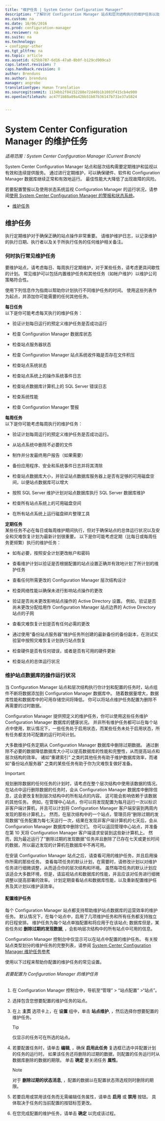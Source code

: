 ```yaml
---
title: "维护任务 | System Center Configuration Manager"
description: "了解针对 Configuration Manager 站点和层次结构执行的维护任务以及何时执行它们。"
ms.custom: na
ms.date: 10/06/2016
ms.prod: configuration-manager
ms.reviewer: na
ms.suite: na
ms.technology:
- configmgr-other
ms.tgt_pltfrm: na
ms.topic: article
ms.assetid: 625bb787-6d16-47a0-8b0f-b129cd909ca3
caps.latest.revision: 7
caps.handback.revision: 0
author: Brenduns
ms.author: brenduns
manager: angrobe
translationtype: Human Translation
ms.sourcegitcommit: 1134bb2f04152288e72d40b1b1083f415cb4e900
ms.openlocfilehash: ac47f1b88a89a42bb51b87b36147b731e37a5824


---
```

# <a name="maintenance-tasks-for-system-center-configuration-manager"></a>System Center Configuration Manager 的维护任务

*适用范围：System Center Configuration Manager (Current Branch)*

System Center Configuration Manager 站点和层次结构需要定期维护和监视以有效和连续提供服务。 通过进行定期维护，可以确保硬件、软件和 Configuration Manager 数据库继续正常和有效地运行。 最佳性能大大降低了出现故障的风险。  

 若要配置警报以及使用状态系统监视 Configuration Manager 的运行状况，请参阅[使用 System Center Configuration Manager 的警报和状态系统](../../../core/servers/manage/use-alerts-and-the-status-system.md)。  

-   [维护任务](#bkmk_MTs)  

##  <a name="a-namebkmkmtsa-maintenance-tasks"></a><a name="bkmk_MTs"></a> 维护任务  
 执行定期维护对于确保正确的站点操作非常重要。 请维护维护日志，以记录维护的执行日期、执行者以及关于所执行任务的任何维护相关备注。  

### <a name="when-to-perform-common-maintenance-tasks"></a>何时执行常见维护任务  
 要维护站点，请考虑每日、每周执行定期维护，对于某些任务，请考虑更具间歇性的计划。 常见维护可以包括内置维护任务和其他任务（如帐户维护）以维护公司策略符合性。  

 使用下列信息作为指南以帮助你计划执行不同维护任务的时间。 使用这些列表作为起点，并添加你可能需要的任何其他任务。  

**每日任务**   
以下是你可能考虑每天执行的维护任务：  

-   验证计划每日运行的预定义维护任务是否成功运行  

-   检查 Configuration Manager 数据库状态  

-   检查站点服务器状态  

-   检查 Configuration Manager 站点系统收件箱是否存在文件积压  

-   检查站点系统状态  

-   检查站点系统上的操作系统事件日志  

-   检查站点数据库计算机上的 SQL Server 错误日志  

-   检查系统性能  

-   检查 Configuration Manager 警报  

**每周任务**   
以下是你可能考虑每周执行的维护任务：  

-   验证计划每周运行的预定义维护任务是否成功运行。  

-   从站点系统中删除不必要的文件  

-   制作并分发最终用户报告（如果需要）  

-   备份应用程序、安全和系统事件日志并将其清除  

-   检查站点数据库大小，并验证站点数据库服务器上是否有足够的可用磁盘空间，以便站点数据库可以增大  

-   按照 SQL Server 维护计划对站点数据库执行 SQL Server 数据库维护  

-   检查所有站点系统上的可用磁盘空间  

-   在所有站点系统上运行磁盘碎片整理工具  

**定期任务**   
某些任务不必在每日或每周维护期间执行，但对于确保站点的总体运行状况以及安全和灾难恢复计划为最新计划很重要。 以下是你可能考虑定期（比每日或每周任务更频繁）执行的维护任务：  

-   如有必要，按照安全计划更改帐户和密码  

-   查看维护计划以验证是否根据配置的站点设置正确并有效地计划了所计划的维护任务  

-   查看任何所需更改的 Configuration Manager 层次结构设计  

-   检查网络性能以确保未进行影响站点操作的更改  

-   验证是否尚未更改影响站点操作的 Active Directory 设置。 例如，验证是否尚未更改分配给用作 Configuration Manager 站点边界的 Active Directory 站点的子网  

-   查看灾难恢复计划是否有任何必需的更改  

-   通过使用“备份站点服务器”维护任务所创建的最新备份的备份副本，在测试实验室中按照灾难恢复计划执行站点恢复  

-   检查硬件是否有任何错误，或者是否有可用的硬件更新  

-   检查站点的总体运行状况  

###  <a name="a-namebkmkusemtsa-maintain-the-operational-health-of-your-site-database"></a><a name="BKMK_UseMTs"></a> 维护站点数据库的操作运行状况  
 当 Configuration Manager 站点和层次结构执行你计划和配置的任务时，站点组件不断将数据添加到 Configuration Manager 数据库中。 随着数据量增大，数据库性能和数据库中的可用存储空间将降低。 你可以将站点维护任务配置为删除不再需要的过时数据。  

 Configuration Manager 提供预定义的维护任务，你可以使用这些任务维护 Configuration Manager 数据库的健康状况。 并非所有维护任务都可以在每个站点中使用，默认情况下，一些任务处于启用状态，而某些任务未处于启用状态，所有任务都支持可配置的运行时间计划。  

 大多数维护任务定期从 Configuration Manager 数据库中删除过期数据。 通过删除不必要的数据降低数据库大小可以提高数据库的性能和完整性，从而提高站点和层次结构的效率。 诸如“重建索引” 之类的其他任务有助于维护数据库效率，而诸如“备份站点服务器”  之类的某些任务有助于你为灾难恢复做好准备。  

> [!IMPORTANT]  
>  规划删除数据的任何任务的计划时，请考虑在整个层次结构中使用该数据的情况。 在站点中运行删除数据的任务时，会从 Configuration Manager 数据库中删除信息，这会更改复制到层次结构中的所有站点的内容。 这可能会影响依赖于该数据的其他任务。 例如，在管理中心站点，你可以将发现配置为每月运行一次以标识非客户端计算机，并且可以计划将 Configuration Manager 客户端安装到两周内发现的那些计算机上。 然而，在层次结构中的一个站点，管理员将“删除过期的发现数据”任务配置为每七天运行一次，结果在发现非客户端计算机的七天后，会从 Configuration Manager 数据库中删除它们。 你可以返回管理中心站点，并准备在第 10 天将 Configuration Manager 客户端请求安装到这些新计算机上。 然而，因为最近运行了“删除过期的发现数据”任务并且删除了已存在七天或更长时间的数据，所以最近发现的计算机在数据库中不再可用。  

在安装 Configuration Manager 站点之后，请查看可用的维护任务，并且启用操作所需的那些任务。 查看每项任务的默认计划，在需要时，请修改计划以对维护任务进行细微调整，从而适合你的层次结构和环境。 虽然每项任务的默认计划应该适合大多数环境，但是，请监视站点和数据库的性能，并且应该对任务进行细微调整以提高部署的效率。 计划定期查看站点和数据库性能，以及重新配置维护任务及其计划以维护该效率。  

#### <a name="configure-maintenance-tasks"></a>配置维护任务  
 每个 Configuration Manager 站点都支持帮助维护站点数据库的运营效率的维护任务。 默认情况下，在每个站点中，启用了几项维护任务和所有任务都支持独立的日程安排。 维护任务为每个站点单独配置和将应用于在该站点; 数据库但是，某些任务如 **删除过期的发现数据**, ，会影响层次结构中的所有站点中可用的信息。  

 Configuration Manager 控制台中仅显示可以在站点中配置的维护任务。 有关按站点类型划分的维护任务的完整列表，请参阅 [System Center Configuration Manager 维护任务参考](../../../core/servers/manage/reference-for-maintenance-tasks.md)  

 使用以下过程来帮助你配置的维护任务的常见设置。  

###### <a name="to-configure-maintenance-tasks-for-configuration-manager"></a>若要配置为 Configuration Manager 的维护任务  

1.  在 Configuration Manager 控制台中，导航至“管理” > “站点配置” >“站点”。  

2.  选择包含您想要配置的维护任务的站点。  

3.  在上 **主页** 选项卡上，在 **设置** 组中，单击 **站点维护**, ，然后选择你想要配置的维护任务。  

    > [!TIP]  
    >  仅显示的任务可在所选的站点。  

4.  若要配置任务时，请单击 **编辑**, ，确保 **启用此任务** 复选框已选中并配置计划的任务的运行时。 如果该任务还将删除的过期的数据，则配置的任务运行时从数据库删除的数据的期限。 单击 **确定** 要关闭任务 **属性**。  

    > [!NOTE]  
    >  对于 **删除过期的状态消息**, ，配置的数据以在配置状态筛选规则时删除的期限。  

5.  若要启用或禁用该任务而无需编辑任务属性，请单击 **启用** 或 **禁用** 按钮。 具体取决于任务的当前配置的按钮标签更改。  

6.  在您完成配置的维护任务，请单击 **确定** 以完成该过程。



<!--HONumber=Nov16_HO1-->


